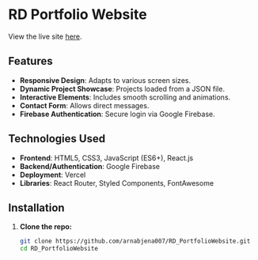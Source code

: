 # RD Portfolio Website

View the live site [here](https://rd-portfolio-website.vercel.app/).

## Features

- **Responsive Design**: Adapts to various screen sizes.
- **Dynamic Project Showcase**: Projects loaded from a JSON file.
- **Interactive Elements**: Includes smooth scrolling and animations.
- **Contact Form**: Allows direct messages.
- **Firebase Authentication**: Secure login via Google Firebase.

## Technologies Used

- **Frontend**: HTML5, CSS3, JavaScript (ES6+), React.js
- **Backend/Authentication**: Google Firebase
- **Deployment**: Vercel
- **Libraries**: React Router, Styled Components, FontAwesome

## Installation

1. **Clone the repo:**

   ```bash
   git clone https://github.com/arnabjena007/RD_PortfolioWebsite.git
   cd RD_PortfolioWebsite
